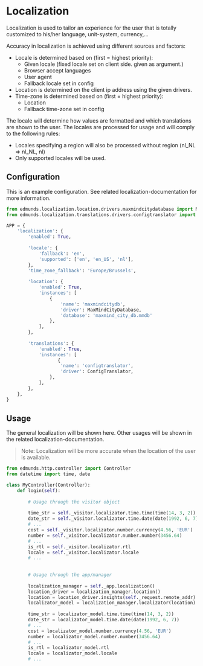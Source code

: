 
# Localization

Localization is used to tailor an experience for the user that is totally
customized to his/her language, unit-system, currency,...

Accuracy in localization is achieved using different sources and factors:
* Locale is determined based on (first = highest priority):
  - Given locale (fixed locale set on client side. given as argument.)
  - Browser accept languages
  - User agent
  - Fallback locale set in config
* Location is determined on the client ip address using the given drivers.
* Time-zone is determined based on (first = highest priority):
  - Location
  - Fallback time-zone set in config

The locale will determine how values are formatted and which translations
are shown to the user. The locales are processed for usage and will comply
to the following rules:
* Locales specifying a region will also be processed without region
(nl_NL => nl_NL, nl)
* Only supported locales will be used.


## Configuration

This is an example configuration. See related localization-documentation for
more information.

```python
from edmunds.localization.location.drivers.maxmindcitydatabase import MaxMindCityDatabase
from edmunds.localization.translations.drivers.configtranslator import ConfigTranslator

APP = {
    'localization': {
        'enabled': True,
        
        'locale': {
            'fallback': 'en',
            'supported': ['en', 'en_US', 'nl'],
        },
        'time_zone_fallback': 'Europe/Brussels',
        
        'location': {
            'enabled': True,
            'instances': [
                {
                    'name': 'maxmindcitydb',
                    'driver': MaxMindCityDatabase,
                    'database': 'maxmind_city_db.mmdb'
                },
            ],
        },
        
        'translations': {
            'enabled': True,
            'instances': [
                   {
                    'name': 'configtranslator',
                    'driver': ConfigTranslator,
                },
            ],
        },
    },
}
```

## Usage

The general localization will be shown here. Other usages will be shown in the
related localization-documentation.

> Note: Localization will be more accurate when the location of the user
> is available.

```python
from edmunds.http.controller import Controller
from datetime import time, date

class MyController(Controller):
    def login(self):
        
        # Usage through the visitor object
        
        time_str = self._visitor.localizator.time.time(time(14, 3, 2))
        date_str = self._visitor.localizator.time.date(date(1992, 6, 7))
        # ...
        cost = self._visitor.localizator.number.currency(4.56, 'EUR')
        number = self._visitor.localizator.number.number(3456.64)
        # ...
        is_rtl = self._visitor.localizator.rtl
        locale = self._visitor.localizator.locale
        # ...
        
        
        # Usage through the app/manager
        
        localization_manager = self._app.localization()
        location_driver = localization_manager.location()
        location = location_driver.insights(self._request.remote_addr)
        localizator_model = localization_manager.localizator(location)
        
        time_str = localizator_model.time.time(time(14, 3, 2))
        date_str = localizator_model.time.date(date(1992, 6, 7))
        # ...
        cost = localizator_model.number.currency(4.56, 'EUR')
        number = localizator_model.number.number(3456.64)
        # ...
        is_rtl = localizator_model.rtl
        locale = localizator_model.locale
        # ...
```
